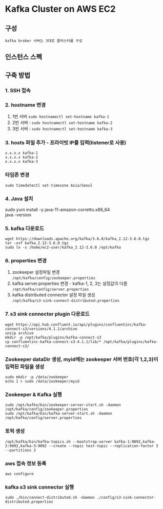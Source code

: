 
# Kafka Cluster on AWS EC2

## 구성
    kafka broker 서버는 3대로 클러스터를 구성

## 인스턴스 스펙

## 구축 방법
### 1. SSH 접속
### 2. hostname 변경
1. 1번 서버 
    ```sudo hostnamectl set-hostname kafka-1```
2. 2번 서버 : 
    ```sudo hostnamectl set-hostname kafka-2```
3. 3번 서버 : 
    ```sudo hostnamectl set-hostname kafka-3```
### 3. hosts 파일 추가  - 프라이빗 IP를 입력(listener로 사용)
    x.x.x.x kafka-1
    x.x.x.x kafka-2
    x.x.x.x kafka-3

### 타임존 변경
    sudo timedatectl set-timezone Asia/Seoul
### 4. Java 설치 
   sudo yum install -y java-11-amazon-corretto.x86_64 \
   java -version

### 5. kafka 다운로드 
    wget https://downloads.apache.org/kafka/3.6.0/kafka_2.12-3.6.0.tgz
    tar -xvf kafka_2.12-3.6.0.tgz
    sudo ln -s /home/ec2-user/kafka_2.12-3.6.0 /opt/kafka

### 6. properties 변경
   1. zookeeper 설정파일 변경 \
   ```/opt/kafka/config/zookeeper.properties```
   2. kafka server.properties 변경 - kafka-1, 2, 3는 설정값이 다름 \
   ```/opt/kafka/config/server.properties```
   3. kafka distributed connector 설정 파일 생성 \
   ```/opt/kafka/s3-sink-connect-distributed.properties```

### 7. s3 sink connector plugin 다운로드
    wget https://api.hub.confluent.io/api/plugins/confluentinc/kafka-connect-s3/versions/4.1.1/archive
    unzip archive
    mkdir -p /opt/kafka/plugins/kafka-connect-s3
    cp confluentinc-kafka-connect-s3-4.1.1/lib/* /opt/kafka/plugins/kafka-connect-s3/

### Zookeeper dataDir 생성, myid에는 zookeeper 서버 번호(각 1,2,3)이 입력된 파일을 생성
    sudo mkdir -p /data/zookeeper
    echo 1 > sudo /data/zookeeper/myid

### Zookeeper & Kafka 실행
    sudo /opt/kafka/bin/zookeeper-server-start.sh -daemon /opt/kafka/config/zookeeper.properties
    sudo /opt/kafka/bin/kafka-server-start.sh -daemon  /opt/kafka/config/server.properties

### 토픽 생성
    /opt/kafka/bin/kafka-topics.sh --bootstrap-server kafka-1:9092,kafka-2:9092,kafka-3:9092 --create --topic test-topic --replication-factor 3 --partitions 3

### aws 접속 정보 등록
    aws configure

### kafka s3 sink connector 실행
    sudo ./bin/connect-distributed.sh -daemon ./config/s3-sink-connector-distributed.properties

